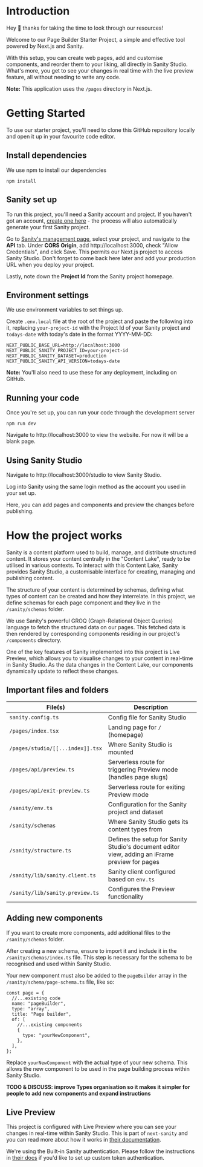 # Introduction

Hey 👋 thanks for taking the time to look through our resources!

Welcome to our Page Builder Starter Project, a simple and effective tool powered by Next.js and Sanity.

With this setup, you can create web pages, add and customise components, and reorder them to your liking, all directly in Sanity Studio. What's more, you get to see your changes in real time with the live preview feature, all without needing to write any code.

**Note:** This application uses the `/pages` directory in Next.js.

# Getting Started

To use our starter project, you'll need to clone this GitHub repository locally and open it up in your favourite code editor.

## Install dependencies

We use npm to install our dependencies

`npm install`

## Sanity set up

To run this project, you'll need a Sanity account and project. If you haven't got an account, [create one here](<(https://www.sanity.io/get-started/)>) - the process will also automatically generate your first Sanity project.

Go to [Sanity's management page](https://www.sanity.io/manage), select your project, and navigate to the **API** tab. Under **CORS Origin**, add http://localhost:3000, check "Allow Credentials", and click Save. This permits our Next.js project to access Sanity Studio. Don't forget to come back here later and add your production URL when you deploy your project.

Lastly, note down the **Project Id** from the Sanity project homepage.

## Environment settings

We use environment variables to set things up.

Create `.env.local` file at the root of the project and paste the following into it, replacing `your-project-id` with the Project Id of your Sanity project and `todays-date` with today's date in the format YYYY-MM-DD:

```
NEXT_PUBLIC_BASE_URL=http://localhost:3000
NEXT_PUBLIC_SANITY_PROJECT_ID=your-project-id
NEXT_PUBLIC_SANITY_DATASET=production
NEXT_PUBLIC_SANITY_API_VERSION=todays-date
```

**Note:** You'll also need to use these for any deployment, including on GitHub.

## Running your code

Once you're set up, you can run your code through the development server

```
npm run dev
```

Navigate to http://localhost:3000 to view the website. For now it will be a blank page.

## Using Sanity Studio

Navigate to http://localhost:3000/studio to view Sanity Studio.

Log into Sanity using the same login method as the account you used in your set up.

Here, you can add pages and components and preview the changes before publishing.

# How the project works

Sanity is a content platform used to build, manage, and distribute structured content. It stores your content centrally in the "Content Lake", ready to be utilised in various contexts. To interact with this Content Lake, Sanity provides Sanity Studio, a customisable interface for creating, managing and publishing content.

The structure of your content is determined by schemas, defining what types of content can be created and how they interrelate. In this project, we define schemas for each page component and they live in the `/sanity/schemas` folder.

We use Sanity's powerful GROQ (Graph-Relational Object Queries) language to fetch the structured data on our pages. This fetched data is then rendered by corresponding components residing in our project's `/components` directory.

One of the key features of Sanity implemented into this project is Live Preview, which allows you to visualise changes to your content in real-time in Sanity Studio. As the data changes in the Content Lake, our components dynamically update to reflect these changes.

## Important files and folders

| File(s)                          | Description                                                                                    |
| -------------------------------- | ---------------------------------------------------------------------------------------------- |
| `sanity.config.ts`               | Config file for Sanity Studio                                                                  |
| `/pages/index.tsx`               | Landing page for `/` (homepage)                                                                |
| `/pages/studio/[[...index]].tsx` | Where Sanity Studio is mounted                                                                 |
| `/pages/api/preview.ts`          | Serverless route for triggering Preview mode (handles page slugs)                              |
| `/pages/api/exit-preview.ts`     | Serverless route for exiting Preview mode                                                      |
| `/sanity/env.ts`                 | Configuration for the Sanity project and dataset                                               |
| `/sanity/schemas`                | Where Sanity Studio gets its content types from                                                |
| `/sanity/structure.ts`           | Defines the setup for Sanity Studio's document editor view, adding an iFrame preview for pages |
| `/sanity/lib/sanity.client.ts`   | Sanity client configured based on `env.ts`                                                     |
| `/sanity/lib/sanity.preview.ts`  | Configures the Preview functionality                                                           |

## Adding new components

If you want to create more components, add additional files to the `/sanity/schemas` folder.

After creating a new schema, ensure to import it and include it in the `/sanity/schemas/index.ts` file. This step is necessary for the schema to be recognised and used within Sanity Studio.

Your new component must also be added to the `pageBuilder` array in the `/sanity/schema/page-schema.ts` file, like so:

```
const page = {
  //...existing code
  name: "pageBuilder",
  type: "array",
  title: "Page builder",
  of: [
    //...existing components
    {
      type: "yourNewComponent",
    },
  ],
};
```

Replace `yourNewComponent` with the actual type of your new schema. This allows the new component to be used in the page building process within Sanity Studio.

**TODO & DISCUSS: improve Types organisation so it makes it simpler for people to add new components and expand instructions**

## Live Preview

This project is configured with Live Preview where you can see your changes in real-time within Sanity Studio. This is part of `next-sanity` and you can read more about how it works in [their documentation](https://github.com/sanity-io/next-sanity#next-sanitypreview-live-real-time-preview).

We're using the Built-in Sanity authentication. Please follow the instructions in [their docs](https://github.com/sanity-io/next-sanity#next-sanitypreview-live-real-time-preview) if you'd like to set up custom token authentication.
